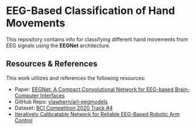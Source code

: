 # EEG-Based Classification of Hand Movements

This repository contains info for classifying different hand movements from EEG signals using the **EEGNet** architecture.

## Resources & References

This work utilizes and references the following resources:

* Paper: [EEGNet: A Compact Convolutional Network for EEG-based Brain-Computer Interfaces](https://iopscience.iop.org/article/10.1088/1741-2552/aace8c)
* GitHub Repo: [vlawhern/arl-eegmodels](https://github.com/vlawhern/arl-eegmodels?tab=readme-ov-file)
* Dataset: [BCI Competition 2020 Track #4](https://osf.io/pq7vb/)
* [Iteratively Calibratable Network for Reliable EEG-Based Robotic Arm Control](https://pubmed.ncbi.nlm.nih.gov/39074028/)

